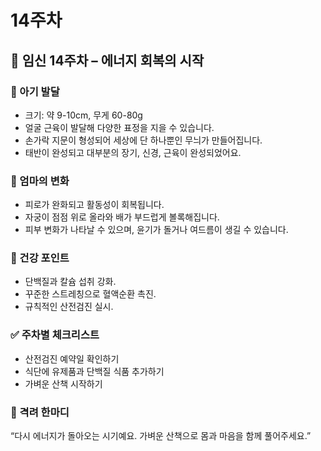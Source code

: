 # 14주차

## 🌸 임신 14주차 – 에너지 회복의 시작

### 🍼 아기 발달

- 크기: 약 9-10cm, 무게 60-80g
- 얼굴 근육이 발달해 다양한 표정을 지을 수 있습니다.
- 손가락 지문이 형성되어 세상에 단 하나뿐인 무늬가 만들어집니다.
- 태반이 완성되고 대부분의 장기, 신경, 근육이 완성되었어요.

### 💛 엄마의 변화

- 피로가 완화되고 활동성이 회복됩니다.
- 자궁이 점점 위로 올라와 배가 부드럽게 볼록해집니다.
- 피부 변화가 나타날 수 있으며, 윤기가 돌거나 여드름이 생길 수 있습니다.

### 🍎 건강 포인트

- 단백질과 칼슘 섭취 강화.
- 꾸준한 스트레칭으로 혈액순환 촉진.
- 규칙적인 산전검진 실시.

### ✅ 주차별 체크리스트

- 산전검진 예약일 확인하기
- 식단에 유제품과 단백질 식품 추가하기
- 가벼운 산책 시작하기

### 🌿 격려 한마디

“다시 에너지가 돌아오는 시기예요. 가벼운 산책으로 몸과 마음을 함께 풀어주세요.”